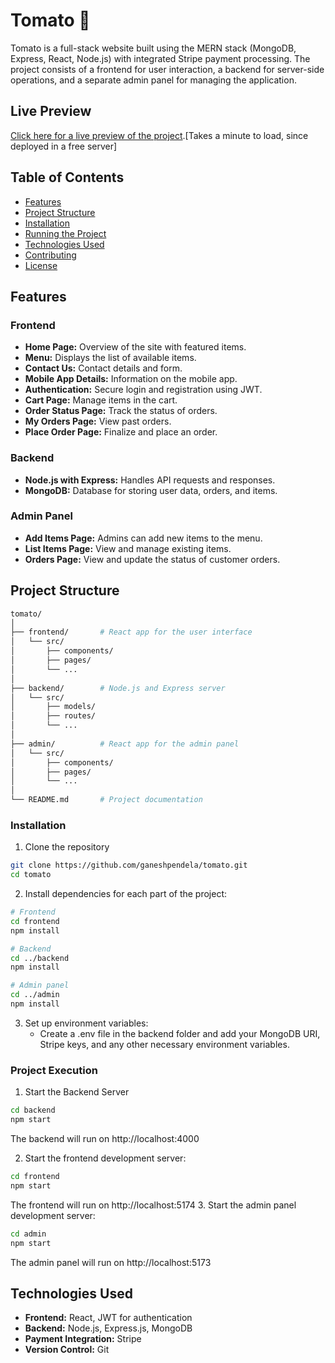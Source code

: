 # Tomato 🍅

Tomato is a full-stack website built using the MERN stack (MongoDB, Express, React, Node.js) with integrated Stripe payment processing. The project consists of a frontend for user interaction, a backend for server-side operations, and a separate admin panel for managing the application.

## Live Preview

[Click here for a live preview of the project](https://food-delivery-frontend-kxrg.onrender.com).[Takes a minute to load, since deployed in a free server]

## Table of Contents
- [Features](#features)
- [Project Structure](#project-structure)
- [Installation](#installation)
- [Running the Project](#running-the-project)
- [Technologies Used](#technologies-used)
- [Contributing](#contributing)
- [License](#license)

## Features

### Frontend
- **Home Page:** Overview of the site with featured items.
- **Menu:** Displays the list of available items.
- **Contact Us:** Contact details and form.
- **Mobile App Details:** Information on the mobile app.
- **Authentication:** Secure login and registration using JWT.
- **Cart Page:** Manage items in the cart.
- **Order Status Page:** Track the status of orders.
- **My Orders Page:** View past orders.
- **Place Order Page:** Finalize and place an order.

### Backend
- **Node.js with Express:** Handles API requests and responses.
- **MongoDB:** Database for storing user data, orders, and items.

### Admin Panel
- **Add Items Page:** Admins can add new items to the menu.
- **List Items Page:** View and manage existing items.
- **Orders Page:** View and update the status of customer orders.

## Project Structure

```bash
tomato/
│
├── frontend/       # React app for the user interface
│   └── src/
│       ├── components/
│       ├── pages/
│       └── ...
│
├── backend/        # Node.js and Express server
│   └── src/
│       ├── models/
│       ├── routes/
│       └── ...
│
├── admin/          # React app for the admin panel
│   └── src/
│       ├── components/
│       ├── pages/
│       └── ...
│
└── README.md       # Project documentation
```


### Installation

1. Clone the repository

```bash 
git clone https://github.com/ganeshpendela/tomato.git
cd tomato 
```
2. Install dependencies for each part of the project:

```bash
# Frontend
cd frontend
npm install

# Backend
cd ../backend
npm install

# Admin panel
cd ../admin
npm install
```
3. Set up environment variables:
    - Create a .env file in the backend folder and add your MongoDB URI, Stripe keys, and any other necessary environment variables.

### Project Execution

1. Start the Backend Server
```bash
cd backend
npm start
```
The backend will run on http://localhost:4000

2. Start the frontend development server:
```bash 
cd frontend
npm start
```
The frontend will run on http://localhost:5174
3. Start the admin panel development server:
```bash
cd admin
npm start
```
The admin panel will run on http://localhost:5173

## Technologies Used

- **Frontend:** React, JWT for authentication
- **Backend:** Node.js, Express.js, MongoDB
- **Payment Integration:** Stripe
- **Version Control:** Git


